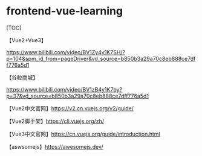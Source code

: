 # frontend-vue-learning

[TOC]

【Vue2+Vue3】

https://www.bilibili.com/video/BV1Zy4y1K7SH/?p=104&spm_id_from=pageDriver&vd_source=b850b3a29a70c8eb888ce7dff776a5d1

【谷粒商城】

https://www.bilibili.com/video/BV1zB4y1K7by?p=37&vd_source=b850b3a29a70c8eb888ce7dff776a5d1



【Vue2中文官网】https://v2.cn.vuejs.org/v2/guide/

【Vue2脚手架】https://cli.vuejs.org/zh/



【Vue3中文官网】https://cn.vuejs.org/guide/introduction.html



【aswsomejs】https://awesomejs.dev/

